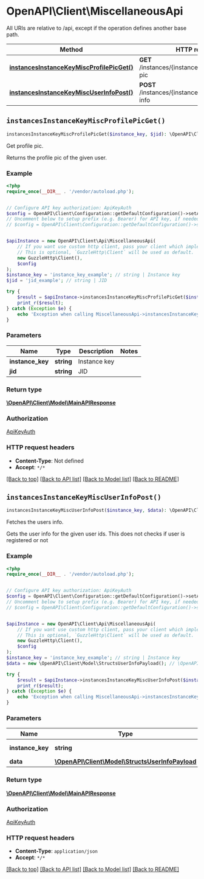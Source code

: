 # OpenAPI\Client\MiscellaneousApi

All URIs are relative to /api, except if the operation defines another base path.

| Method | HTTP request | Description |
| ------------- | ------------- | ------------- |
| [**instancesInstanceKeyMiscProfilePicGet()**](MiscellaneousApi.md#instancesInstanceKeyMiscProfilePicGet) | **GET** /instances/{instance_key}/misc/profile-pic | Get profile pic. |
| [**instancesInstanceKeyMiscUserInfoPost()**](MiscellaneousApi.md#instancesInstanceKeyMiscUserInfoPost) | **POST** /instances/{instance_key}/misc/user-info | Fetches the users info. |


## `instancesInstanceKeyMiscProfilePicGet()`

```php
instancesInstanceKeyMiscProfilePicGet($instance_key, $jid): \OpenAPI\Client\Model\MainAPIResponse
```

Get profile pic.

Returns the profile pic of the given user.

### Example

```php
<?php
require_once(__DIR__ . '/vendor/autoload.php');


// Configure API key authorization: ApiKeyAuth
$config = OpenAPI\Client\Configuration::getDefaultConfiguration()->setApiKey('Authorization', 'YOUR_API_KEY');
// Uncomment below to setup prefix (e.g. Bearer) for API key, if needed
// $config = OpenAPI\Client\Configuration::getDefaultConfiguration()->setApiKeyPrefix('Authorization', 'Bearer');


$apiInstance = new OpenAPI\Client\Api\MiscellaneousApi(
    // If you want use custom http client, pass your client which implements `GuzzleHttp\ClientInterface`.
    // This is optional, `GuzzleHttp\Client` will be used as default.
    new GuzzleHttp\Client(),
    $config
);
$instance_key = 'instance_key_example'; // string | Instance key
$jid = 'jid_example'; // string | JID

try {
    $result = $apiInstance->instancesInstanceKeyMiscProfilePicGet($instance_key, $jid);
    print_r($result);
} catch (Exception $e) {
    echo 'Exception when calling MiscellaneousApi->instancesInstanceKeyMiscProfilePicGet: ', $e->getMessage(), PHP_EOL;
}
```

### Parameters

| Name | Type | Description  | Notes |
| ------------- | ------------- | ------------- | ------------- |
| **instance_key** | **string**| Instance key | |
| **jid** | **string**| JID | |

### Return type

[**\OpenAPI\Client\Model\MainAPIResponse**](../Model/MainAPIResponse.md)

### Authorization

[ApiKeyAuth](../../README.md#ApiKeyAuth)

### HTTP request headers

- **Content-Type**: Not defined
- **Accept**: `*/*`

[[Back to top]](#) [[Back to API list]](../../README.md#endpoints)
[[Back to Model list]](../../README.md#models)
[[Back to README]](../../README.md)

## `instancesInstanceKeyMiscUserInfoPost()`

```php
instancesInstanceKeyMiscUserInfoPost($instance_key, $data): \OpenAPI\Client\Model\MainAPIResponse
```

Fetches the users info.

Gets the user info for the given user ids. This does not checks if user is registered or not

### Example

```php
<?php
require_once(__DIR__ . '/vendor/autoload.php');


// Configure API key authorization: ApiKeyAuth
$config = OpenAPI\Client\Configuration::getDefaultConfiguration()->setApiKey('Authorization', 'YOUR_API_KEY');
// Uncomment below to setup prefix (e.g. Bearer) for API key, if needed
// $config = OpenAPI\Client\Configuration::getDefaultConfiguration()->setApiKeyPrefix('Authorization', 'Bearer');


$apiInstance = new OpenAPI\Client\Api\MiscellaneousApi(
    // If you want use custom http client, pass your client which implements `GuzzleHttp\ClientInterface`.
    // This is optional, `GuzzleHttp\Client` will be used as default.
    new GuzzleHttp\Client(),
    $config
);
$instance_key = 'instance_key_example'; // string | Instance key
$data = new \OpenAPI\Client\Model\StructsUserInfoPayload(); // \OpenAPI\Client\Model\StructsUserInfoPayload | Data

try {
    $result = $apiInstance->instancesInstanceKeyMiscUserInfoPost($instance_key, $data);
    print_r($result);
} catch (Exception $e) {
    echo 'Exception when calling MiscellaneousApi->instancesInstanceKeyMiscUserInfoPost: ', $e->getMessage(), PHP_EOL;
}
```

### Parameters

| Name | Type | Description  | Notes |
| ------------- | ------------- | ------------- | ------------- |
| **instance_key** | **string**| Instance key | |
| **data** | [**\OpenAPI\Client\Model\StructsUserInfoPayload**](../Model/StructsUserInfoPayload.md)| Data | |

### Return type

[**\OpenAPI\Client\Model\MainAPIResponse**](../Model/MainAPIResponse.md)

### Authorization

[ApiKeyAuth](../../README.md#ApiKeyAuth)

### HTTP request headers

- **Content-Type**: `application/json`
- **Accept**: `*/*`

[[Back to top]](#) [[Back to API list]](../../README.md#endpoints)
[[Back to Model list]](../../README.md#models)
[[Back to README]](../../README.md)
